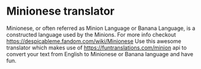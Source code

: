 # Minionese translator

Minionese, or often referred as Minion Language or Banana Language, is a constructed language used by the Minions. For more info checkout https://despicableme.fandom.com/wiki/Minionese
Use this awesome translator which makes use of https://funtranslations.com/minion api to convert your text from English to Minionese or Banana language and have fun.
